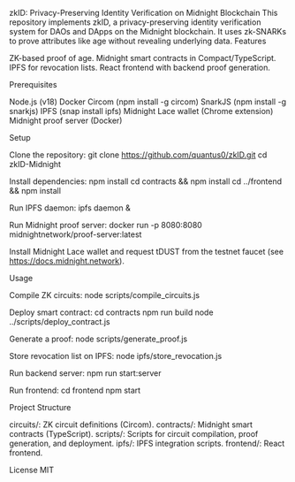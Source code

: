 zkID: Privacy-Preserving Identity Verification on Midnight Blockchain
This repository implements zkID, a privacy-preserving identity verification system for DAOs and DApps on the Midnight blockchain. It uses zk-SNARKs to prove attributes like age without revealing underlying data.
Features

ZK-based proof of age.
Midnight smart contracts in Compact/TypeScript.
IPFS for revocation lists.
React frontend with backend proof generation.

Prerequisites

Node.js (v18)
Docker
Circom (npm install -g circom)
SnarkJS (npm install -g snarkjs)
IPFS (snap install ipfs)
Midnight Lace wallet (Chrome extension)
Midnight proof server (Docker)

Setup

Clone the repository:
git clone https://github.com/quantus0/zkID.git
cd zkID-Midnight


Install dependencies:
npm install
cd contracts && npm install
cd ../frontend && npm install


Run IPFS daemon:
ipfs daemon &


Run Midnight proof server:
docker run -p 8080:8080 midnightnetwork/proof-server:latest


Install Midnight Lace wallet and request tDUST from the testnet faucet (see https://docs.midnight.network).


Usage

Compile ZK circuits:
node scripts/compile_circuits.js


Deploy smart contract:
cd contracts
npm run build
node ../scripts/deploy_contract.js


Generate a proof:
node scripts/generate_proof.js


Store revocation list on IPFS:
node ipfs/store_revocation.js


Run backend server:
npm run start:server


Run frontend:
cd frontend
npm start



Project Structure

circuits/: ZK circuit definitions (Circom).
contracts/: Midnight smart contracts (TypeScript).
scripts/: Scripts for circuit compilation, proof generation, and deployment.
ipfs/: IPFS integration scripts.
frontend/: React frontend.

License
MIT
